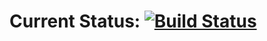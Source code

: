 # Current Status: [![Build Status](https://travis-ci.org/CSE112-AlphaTeam/setup.svg?branch=master)](https://travis-ci.org/CSE112-AlphaTeam/setup)
